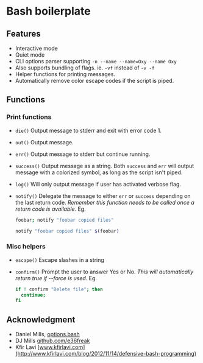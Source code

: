 # Bash boilerplate

## Features

* Interactive mode
* Quiet mode
* CLI options parser supporting `-n --name --name=Oxy --name Oxy`
* Also supports bundling of flags. ie. `-vf` instead of `-v -f`
* Helper functions for printing messages.
* Automatically remove color escape codes if the script is piped.

## Functions

### Print functions

* `die()` Output message to stderr and exit with error code 1.
* `out()` Output message.
* `err()` Output message to stderr but continue running.
* `success()` Output message as a string. Both `success` and `err` will output message with a colorized symbol, as long as the script isn't piped.
* `log()` Will only output message if user has activated verbose flag.
* `notify()` Delegate the message to either `err` or `success` depending on the last return code. *Remember this function needs to be called once a return code is available.* Eg.

  ```bash
  foobar; notify "foobar copied files"

  notify "foobar copied files" $(foobar)
  ```

### Misc helpers

* `escape()` Escape slashes in a string
* `confirm()` Prompt the user to answer Yes or No. *This will automatically return true if --force is used.* Eg.

  ```bash
  if ! confirm "Delete file"; then
    continue;
  fi
  ```

## Acknowledgment

* Daniel Mills, [options.bash](https://github.com/e36freak/tools/blob/master/options.bash)
* DJ Mills [github.com/e36freak](https://github.com/e36freak)
* Kfir Lavi [www.kfirlavi.com](http://www.kfirlavi.com/blog/2012/11/14/defensive-bash-programming)
